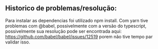 ## Historico de problemas/resolução:
Para instalar as dependencias foi utilizado npm install. Com yarn tive problemas com @babel, possivelmente com a versão do typescript, possivelmente sua resolução pode ser encontrada aqui: https://github.com/babel/babel/issues/12519 porem não tive tempo par validar isso.